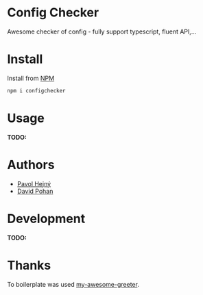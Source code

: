 # Config Checker

Awesome checker of config - fully support typescript, fluent API,...

# Install

Install from [NPM](https://www.npmjs.com/package/configchecker)

```bash
npm i configchecker
```

# Usage

__TODO:__


# Authors

- [Pavol Hejný](https://github.com/hejny)
- [David Pohan](https://davidpohan.cz/)


# Development

__TODO:__


# Thanks

To boilerplate was used [my-awesome-greeter](https://github.com/caki0915/my-awesome-greeter).
